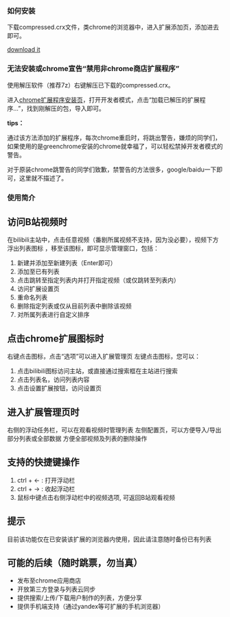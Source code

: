 ### 如何安装

下载compressed.crx文件，类chrome的浏览器中，进入扩展添加页，添加进去即可。

[download it](https://github.com/ToonoLam/bilibili-playlist/raw/master/compressed.crx)

### 无法安装或chrome宣告“禁用非chrome商店扩展程序”

使用解压软件（推荐7z）右键解压已下载的compressed.crx。

进入[chrome扩展程序安装页](chrome://extensions/)，打开开发者模式，点击“加载已解压的扩展程序…”，找到刚解压的包，导入即可。

**tips：**

通过该方法添加的扩展程序，每次chrome重启时，将跳出警告，嫌烦的同学们，如果使用的是greenchrome安装的chrome就幸福了，可以轻松禁掉开发者模式的警告。

对于原装chrome跳警告的同学们致歉，禁警告的方法很多，google/baidu一下即可，这里就不描述了。



### 使用简介

## 访问B站视频时
在bilibili主站中，点击任意视频（番剧所属视频不支持，因为没必要），视频下方浮出列表图标 ，移至该图标，即可显示管理窗口，包括：
1. 新建并添加至新建列表（Enter即可）
2. 添加至已有列表
3. 点击跳转至指定列表内并打开指定视频（或仅跳转至列表内）
4. 访问扩展设置页
5. 重命名列表
6. 删除指定列表或仅从目前列表中删除该视频
7. 对所属列表进行自定义排序

## 点击chrome扩展图标时

右键点击图标，点击“选项”可以进入扩展管理页
左键点击图标，您可以：
1. 点击bilibili图标访问主站，或直接通过搜索框在主站进行搜索
2. 点击列表名，访问列表内容
3. 点击设置扩展按钮，访问设置页

## 进入扩展管理页时

右侧的浮动任务栏，可以在观看视频时管理列表
左侧配置页，可以方便导入/导出部分列表或全部数据
方便全部视频及列表的删除操作

## 支持的快捷键操作

1. ctrl + ← : 打开浮动栏
2. ctrl + → : 收起浮动栏
3. 鼠标中键点击右侧浮动栏中的视频选项, 可返回B站观看视频

## 提示

目前该功能仅在已安装该扩展的浏览器内使用，因此请注意随时备份已有列表

## 可能的后续（随时跳票，勿当真）

- 发布至chrome应用商店
- 开放第三方登录与列表云同步
- 提供搜索/上传/下载用户制作的列表，方便分享
- 提供手机端支持（通过yandex等可扩展的手机浏览器）